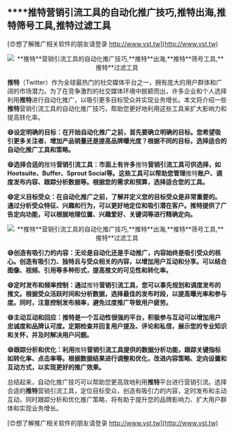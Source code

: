 ## ****推特**营销引流工具的自动化推广技巧,**推特**出海,**推特**筛号工具,**推特**过滤工具**

[😍想了解推广相关软件的朋友请登录 http://www.vst.tw](http://www.vst.tw)

 <center><img src="https://vst.tw/MP4/tuiguang/png/7.png" alt="**推特**营销引流工具的自动化推广技巧,**推特**出海,**推特**筛号工具,**推特**过滤工具"></center>

**推特**（Twitter）作为全球最热门的社交媒体平台之一，拥有庞大的用户群体和广阔的市场潜力。为了在竞争激烈的社交媒体环境中脱颖而出，许多企业和个人选择利用**推特**进行自动化推广，以吸引更多目标受众并实现业务增长。本文将介绍一些**推特**营销引流工具的自动化推广技巧，帮助您更好地利用这些工具来扩大影响力和提高转化率。

**😄设定明确的目标：在开始自动化推广之前，首先要确立明确的目标。您希望吸引更多关注者、增加产品销量还是提高品牌曝光度？根据不同的目标，选择适合的自动化推广工具和策略。**

**😄选择合适的**推特**营销引流工具：市面上有许多**推特**营销引流工具可供选择，如Hootsuite、Buffer、Sprout Social等。这些工具可以帮助您管理**推特**账户、调度发布内容、跟踪分析数据等。根据您的需求和预算，选择适合您的工具。**

**😄定义目标受众：在自动化推广之前，了解并定义您的目标受众是非常重要的。通过分析受众特征、兴趣和行为，可以更好地定位和吸引潜在客户。**推特**提供了广告定向功能，可以根据地理位置、兴趣爱好、关键词等进行精确定向。**

 <center><img src="https://vst.tw/MP4/tuiguang/png/8.png" alt="**推特**营销引流工具的自动化推广技巧,**推特**出海,**推特**筛号工具,**推特**过滤工具"></center>

**😄创造有吸引力的内容：无论是自动化还是手动推广，内容始终是吸引受众的核心。创造有吸引力、独特且与受众相关的内容，以增加用户互动和分享。可以结合图像、视频、引用等多种形式，提高推文的可见性和转化率。**

**😄定时发布和频率控制：通过**推特**营销引流工具，您可以事先规划和调度发布的推文。根据受众活跃时间和分析数据，选择最佳的发布时段，以提高曝光率和参与度。同时，注意控制发布频率，避免过度推广导致用户疲劳。**

**😄主动互动和回应：**推特**是一个互动性很强的平台，积极参与互动可以增加用户忠诚度和品牌认可度。定期检查并回复用户提及、评论和私信，展示您的专业知识和关怀，并及时解决用户问题。**

**😄跟踪分析和优化：利用**推特**营销引流工具提供的数据分析功能，跟踪关键指标如转化率、点击率等。根据数据结果进行调整和优化，改进内容策略、定向设置和互动方式，以实现更好的推广效果。**

总结起来，自动化推广技巧可以帮助您更高效地利用**推特**平台进行营销引流。选择合适的**推特**营销引流工具，定位目标受众，创造有吸引力的内容，定时发布和主动互动，同时跟踪分析和优化推广策略，将有助于提升您的品牌影响力、扩大用户群体和实现业务增长。

[😍想了解推广相关软件的朋友请登录 http://www.vst.tw](http://www.vst.tw)



